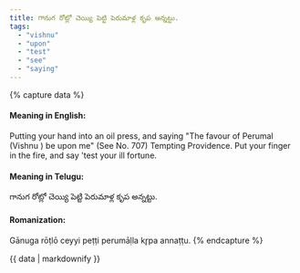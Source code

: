```yaml
---
title: గానుగ రోట్లో చెయ్యి పెట్టి పెరుమాళ్ల కృప అన్నట్టు.
tags:
  - "vishnu"
  - "upon"
  - "test"
  - "see"
  - "saying"
---
```


{% capture data %}
#### Meaning in English:
Putting your hand into an oil press, and saying "The favour of Perumal (Vishnu ) be upon me"
(See No. 707)
Tempting Providence.
Put your finger in the fire, and say 'test your ill fortune.

#### Meaning in Telugu:
గానుగ రోట్లో చెయ్యి పెట్టి పెరుమాళ్ల కృప అన్నట్టు.

#### Romanization:
Gānuga rōṭlō ceyyi peṭṭi perumāḷla kr̥pa annaṭṭu.
{% endcapture %}

{{ data | markdownify }}

